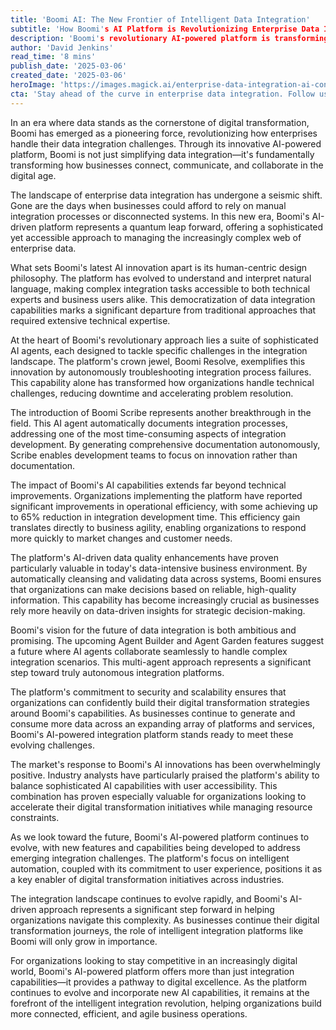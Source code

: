 ```yaml
---
title: 'Boomi AI: The New Frontier of Intelligent Data Integration'
subtitle: 'How Boomi's AI Platform is Revolutionizing Enterprise Data Integration'
description: 'Boomi's revolutionary AI-powered platform is transforming enterprise data integration, offering unprecedented efficiency and accessibility through innovative features like Boomi Resolve and Scribe. With reported 65% reductions in integration development time and enhanced data quality management, Boomi is leading the charge in intelligent integration solutions.'
author: 'David Jenkins'
read_time: '8 mins'
publish_date: '2025-03-06'
created_date: '2025-03-06'
heroImage: 'https://images.magick.ai/enterprise-data-integration-ai-concept.jpg'
cta: 'Stay ahead of the curve in enterprise data integration. Follow us on LinkedIn for the latest insights on how Boomi and other innovative platforms are shaping the future of business connectivity.'
---
```


In an era where data stands as the cornerstone of digital transformation, Boomi has emerged as a pioneering force, revolutionizing how enterprises handle their data integration challenges. Through its innovative AI-powered platform, Boomi is not just simplifying data integration—it's fundamentally transforming how businesses connect, communicate, and collaborate in the digital age.

The landscape of enterprise data integration has undergone a seismic shift. Gone are the days when businesses could afford to rely on manual integration processes or disconnected systems. In this new era, Boomi's AI-driven platform represents a quantum leap forward, offering a sophisticated yet accessible approach to managing the increasingly complex web of enterprise data.

What sets Boomi's latest AI innovation apart is its human-centric design philosophy. The platform has evolved to understand and interpret natural language, making complex integration tasks accessible to both technical experts and business users alike. This democratization of data integration capabilities marks a significant departure from traditional approaches that required extensive technical expertise.

At the heart of Boomi's revolutionary approach lies a suite of sophisticated AI agents, each designed to tackle specific challenges in the integration landscape. The platform's crown jewel, Boomi Resolve, exemplifies this innovation by autonomously troubleshooting integration process failures. This capability alone has transformed how organizations handle technical challenges, reducing downtime and accelerating problem resolution.

The introduction of Boomi Scribe represents another breakthrough in the field. This AI agent automatically documents integration processes, addressing one of the most time-consuming aspects of integration development. By generating comprehensive documentation autonomously, Scribe enables development teams to focus on innovation rather than documentation.

The impact of Boomi's AI capabilities extends far beyond technical improvements. Organizations implementing the platform have reported significant improvements in operational efficiency, with some achieving up to 65% reduction in integration development time. This efficiency gain translates directly to business agility, enabling organizations to respond more quickly to market changes and customer needs.

The platform's AI-driven data quality enhancements have proven particularly valuable in today's data-intensive business environment. By automatically cleansing and validating data across systems, Boomi ensures that organizations can make decisions based on reliable, high-quality information. This capability has become increasingly crucial as businesses rely more heavily on data-driven insights for strategic decision-making.

Boomi's vision for the future of data integration is both ambitious and promising. The upcoming Agent Builder and Agent Garden features suggest a future where AI agents collaborate seamlessly to handle complex integration scenarios. This multi-agent approach represents a significant step toward truly autonomous integration platforms.

The platform's commitment to security and scalability ensures that organizations can confidently build their digital transformation strategies around Boomi's capabilities. As businesses continue to generate and consume more data across an expanding array of platforms and services, Boomi's AI-powered integration platform stands ready to meet these evolving challenges.

The market's response to Boomi's AI innovations has been overwhelmingly positive. Industry analysts have particularly praised the platform's ability to balance sophisticated AI capabilities with user accessibility. This combination has proven especially valuable for organizations looking to accelerate their digital transformation initiatives while managing resource constraints.

As we look toward the future, Boomi's AI-powered platform continues to evolve, with new features and capabilities being developed to address emerging integration challenges. The platform's focus on intelligent automation, coupled with its commitment to user experience, positions it as a key enabler of digital transformation initiatives across industries.

The integration landscape continues to evolve rapidly, and Boomi's AI-driven approach represents a significant step forward in helping organizations navigate this complexity. As businesses continue their digital transformation journeys, the role of intelligent integration platforms like Boomi will only grow in importance.

For organizations looking to stay competitive in an increasingly digital world, Boomi's AI-powered platform offers more than just integration capabilities—it provides a pathway to digital excellence. As the platform continues to evolve and incorporate new AI capabilities, it remains at the forefront of the intelligent integration revolution, helping organizations build more connected, efficient, and agile business operations.